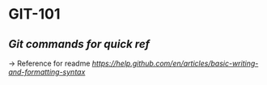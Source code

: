 # GIT-101

_Git commands for quick ref_
-----------------------------------------------------------------------------------------------------------------------------------
-> Reference for readme *https://help.github.com/en/articles/basic-writing-and-formatting-syntax*
